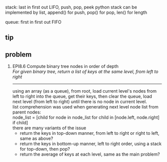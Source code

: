 stack: last in first out LIFO, push, pop, peek
python stack can be implemented by list, append() for push, pop() for pop, len() for length

queue: first in first out FIFO


## tip

## problem
1. EPI8.6 Compute binary tree nodes in order of depth  
   *For given binary tree, return a list of keys at the same level, from left to right*
   ***
   using an array (as a queue), from root, load current level's nodes from left to right into the queue,
   get their keys, then clear the queue, load next level (from left to right) until there is no node in 
   current level.  
   list comprehension was used when generating next level node list from parent nodes:  
   node_list = [child for node in node_list for child in [node.left, node.right] if child]  
   there are many variants of the issue
   * return the keys in top-down manner, from left to right or right to left, same as above?
   * return the keys in bottom-up manner, left to right order, using a stack for top-down, then pop?
   * return the average of keys at each level, same as the main problem?